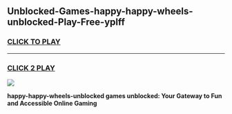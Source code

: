 
## Unblocked-Games-happy-happy-wheels-unblocked-Play-Free-yplff
<h3>
<a href="https://premium76.site?title=happy-happy-wheels-unblocked&ref=19M">CLICK TO PLAY</a></h3>
<hr>

<h3>
<a href="https://premium76.site?title=happy-happy-wheels-unblocked&ref=19M">CLICK 2 PLAY</a>
  
</h3>

<a href="https://premium76.site?title=happy-happy-wheels-unblocked&ref=19M"><img src="https://clearcache.store/games.png"></a>


**happy-happy-wheels-unblocked games unblocked: Your Gateway to Fun and Accessible Online Gaming**
